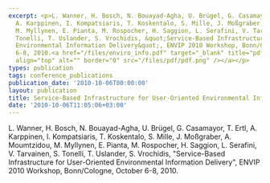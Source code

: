 ```yaml
---
excerpt: <p>L. Wanner, H. Bosch, N. Bouayad-Agha, U. Brügel, G. Casamayor, T. Ertl,
  A. Karppinen, I. Kompatsiaris, T. Koskentalo, S. Mille, J. Moßgraber, A. Moumtzidou,
  M. Myllynen, E. Pianta, M. Rospocher, H. Saggion, L. Serafini, V. Tarvainen, S.
  Tonelli, T. Uslander, S. Vrochidis, &quot;Service-Based Infrastructure for User-Oriented
  Environmental Information Delivery&quot;, ENVIP 2010 Workshop, Bonn/Cologne, October
  6-8, 2010.<a href="/files/enviro_info.pdf" target="_blank" title="pdf file"><img
  align="top" alt="" border="0" src="/files/pdf/pdf.png" /></a></p>
types: publication
tags: conference_publications
publication_date: '2010-10-06T00:00:00'
layout: publication
title: Service-Based Infrastructure for User-Oriented Environmental Information Delivery
date: '2010-10-06T11:05:06+03:00'
---
```

<p>L. Wanner, H. Bosch, N. Bouayad-Agha, U. Brügel, G. Casamayor, T. Ertl, A. Karppinen, I. Kompatsiaris, T. Koskentalo, S. Mille, J. Moßgraber, A. Moumtzidou, M. Myllynen, E. Pianta, M. Rospocher, H. Saggion, L. Serafini, V. Tarvainen, S. Tonelli, T. Uslander, S. Vrochidis, &quot;Service-Based Infrastructure for User-Oriented Environmental Information Delivery&quot;, ENVIP 2010 Workshop, Bonn/Cologne, October 6-8, 2010.<a href="/files/enviro_info.pdf" target="_blank" title="pdf file"><img align="top" alt="" border="0" src="/files/pdf/pdf.png" /></a></p>
